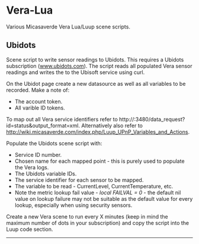 # Vera-Lua

Various Micasaverde Vera Lua/Luup scene scripts.

## Ubidots

Scene script to write sensor readings to Ubidots. This requires a Ubidots subscription (www.ubidots.com).
The script reads all populated Vera sensor readings and writes the to the Ubisoft service using curl.

On the Ubidot page create a new datasource as well as all variables to be recorded. Make a note of:

* The account token.
* All varible ID tokens.

To map out all Vera service identifiers refer to http://<Vera IP address>:3480/data_request?id=status&output_format=xml.
Alternatively also refer to http://wiki.micasaverde.com/index.php/Luup_UPnP_Variables_and_Actions.

Populate the Ubidots scene script with:

* Service ID number.
* Chosen name for each mapped point - this is purely used to populate the Vera logs.
* The Ubidots variable IDs.
* The service identifier for each sensor to be mapped.
* The variable to be read - CurrentLevel, CurrentTemperature, etc.
* Note the metric lookup fail value - *local FAILVAL = 0* - the default nil value on lookup failure may not be suitable as the default value for every lookup, especially when using security sensors.

Create a new Vera scene to run every X minutes (keep in mind the maximum number of dots in your subscription) and copy the script into the Luup code section.

---
